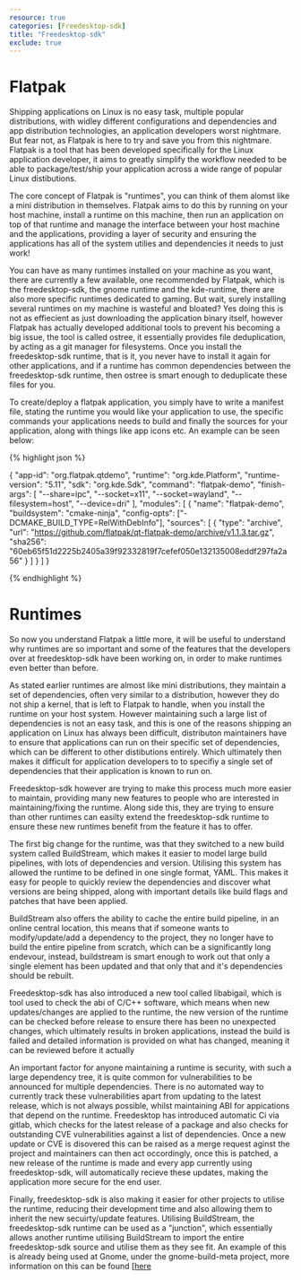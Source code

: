 ```yaml
---
resource: true
categories: [Freedesktop-sdk]
title: "Freedesktop-sdk"
exclude: true
---
```



# Flatpak

Shipping applications on Linux is no easy task, multiple popular distributions,
with widley different configurations and dependencies and app distribution
technologies, an application developers worst nightmare. But fear not, as
Flatpak is here to try and save you from this nightmare. Flatpak is a tool that
has been developed specifically for the Linux application developer, it aims to
greatly simplify the workflow needed to be able to package/test/ship your
application across a wide range of popular Linux distibutions.

The core concept of Flatpak is "runtimes", you can think of them alomst like a
mini distribution in themselves. Flatpak aims to do this by running on your host
machine, install a runtime on this machine, then run an application on top of
that runtime and manage the interface between your host machine and the
applications, providing a layer of security and ensuring the applications has
all of the system utilies and dependencies it needs to just work!

You can have as many runtimes installed on your machine as you want, there are
currently a few available, one recommended by Flatpak, which is the
freedesktop-sdk, the gnome runtime and the kde-runtime, there are also more
specific runtimes dedicated to gaming. But wait, surely installing several
runtimes on my machine is wasteful and bloated? Yes doing this is not as
effiecient as just downloading the application binary itself, however Flatpak
has actually developed additional tools to prevent his becoming a big issue, the
tool is called ostree, it essentially provides file deduplication, by acting as
a git manager for filesystems. Once you install the freedesktop-sdk runtime,
that is it, you never have to install it again for other applications, and if a
runtime has common dependencies between the freedesktop-sdk runtime, then ostree
is smart enough to deduplicate these files for you.

To create/deploy a flatpak application, you simply have to write a manifest
file, stating the runtime you would like your application to use, the specific
commands your applications needs to build and finally the sources for your
application, along with things like app icons etc. An example can be seen below:

{% highlight json %}

{ "app-id": "org.flatpak.qtdemo", "runtime": "org.kde.Platform",
"runtime-version": "5.11", "sdk": "org.kde.Sdk", "command": "flatpak-demo",
"finish-args": [ "--share=ipc", "--socket=x11", "--socket=wayland",
"--filesystem=host", "--device=dri" ], "modules": [ { "name": "flatpak-demo",
"buildsystem": "cmake-ninja", "config-opts":
["-DCMAKE_BUILD_TYPE=RelWithDebInfo"], "sources": [ { "type": "archive", "url":
"https://github.com/flatpak/qt-flatpak-demo/archive/v1.1.3.tar.gz", "sha256":
"60eb65f51d2225b2405a39f92332819f7cefef050e132135008eddf297fa2a56" } ] } ] }


{% endhighlight %}

# Runtimes

So now you understand Flatpak a little more, it will be useful to understand why
runtimes are so important and some of the features that the developers over at
freedesktop-sdk have been working on, in order to make runtimes even better than
before.

As stated earlier runtimes are almost like mini distributions, they maintain a
set of dependencies, often very similar to a distribution, however they do not
ship a kernel, that is left to Flatpak to handle, when you install the runtime
on your host system. However maintaining such a large list of dependencies is
not an easy task, and this is one of the reasons shipping an application on
Linux has always been difficult, distributon maintainers have to ensure that
applications can run on their specific set of dependencies, which can be
different to other distibutions entirely. Which ultimately then makes it
difficult for application developers to to specifiy a single set of dependencies
that their application is known to run on.

Freedesktop-sdk however are trying to make this process much more easier to
maintain, providing many new features to people who are interested in
maintaining/fixing the runtime. Along side this, they are trying to ensure than
other runtimes can easilty extend the freedesktop-sdk runtime to ensure these
new runtimes benefit from the feature it has to offer.

The first big change for the runtime, was that they switched to a new build
system called BuildStream, which makes it easier to model large build pipelines,
with lots of dependencies and version. Utilising this system has allowed the
runtime to be defined in one single format, YAML. This makes it easy for people
to quickly review the dependencies and discover what versions are being shipped,
along with important details like build flags and patches that have been
applied.

BuildStream also offers the ability to cache the entire build pipeline, in an
online central location, this means that if someone wants to modify/update/add a
dependency to the project, they no longer have to build the entire pipeline from
scratch, which can be a significantly long endevour, instead, buildstream is
smart enough to work out that only a single element has been updated and that
only that and it's dependencies should be rebuilt.

Freedesktop-sdk has also introduced a new tool called libabigail, which is tool
used to check the abi of C/C++ software, which means when new updates/changes
are applied to the runtime, the new version of the runtime can be checked before
release to ensure there has been no unexpected changes, which ultimately results
in broken applications, instead the build is failed and detailed information is
provided on what has changed, meaning it can be reviewed before it actually

An important factor for anyone maintaining a runtime is security, with such a
large dependency tree, it is quite common for vulnerabilities to be announced
for multiple dependencies. There is no automated way to currently track these
vulnerabilities apart from updating to the latest release, which is not always
possible, whilst maintaining ABI for appications that depend on the runtime.
Freedesktop has introduced automatic Ci via gitlab, which checks for the latest
release of a package and also checks for outstanding CVE vulnerabilities against
a list of dependencies. Once a new update or CVE is disovered this can be raised
as a merge request aginst the project and maintainers can then act occordingly,
once this is patched, a new release of the runtime is made and every app
currently using freedesktop-sdk, will automatically recieve these updates,
making the application more secure for the end user.

Finally, freedesktop-sdk is also making it easier for other projects to utilise
the runtime, reducing their development time and also allowing them to inherit
the new secuirty/update features. Utilising BuildStream, the freedesktop-sdk
runtime can be used as a "junction", which essentially allows another runtime
utilising BuildStream to import the entire freedesktop-sdk source and utilise
them as they see fit. An example of this is already being used at Gnome, under
the gnome-build-meta project, more information on this can be found
[[here](https://gitlab.gnome.org/GNOME/gnome-build-meta/blob/master/elements/freedesktop-sdk.bsthttps://gitlab.gnome.org/GNOME/gnome-build-meta/blob/master/elements/freedesktop-sdk.bst)
